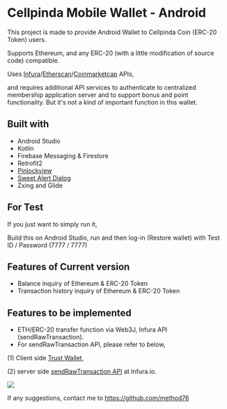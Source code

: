 # Cellpinda Mobile Wallet - Android

This project is made to provide Android Wallet to Cellpinda Coin (ERC-20 Token) users.

Supports Ethereum, and any ERC-20 (with a little modification of source code) compatible.

Uses [Infura](https://infura.io/)/[Etherscan](https://etherscan.io/apis)/[Coinmarketcap](https://coinmarketcap.com/api/) APIs, 

and requires additional API services to authenticate to centralized membership application server and to support bonus and point functionality. But it's not a kind of important function in this wallet.

## Built with
* Android Studio
* Kotlin
* Firebase Messaging & Firestore
* Retrofit2
* [Pinlockview](https://github.com/aritraroy/PinLockView)
* [Sweet Alert Dialog](https://github.com/pedant/sweet-alert-dialog)
* Zxing and Glide

## For Test

If you just want to simply run it,

Build this on Android Studio, run and then log-in (Restore wallet) with Test ID / Password (7777 / 7777)

## Features of Current version

* Balance inquiry of Ethereum & ERC-20 Token
* Transaction history inquiry of Ethereum & ERC-20 Token

## Features to be implemented

* ETH/ERC-20 transfer function via Web3J, Infura API (sendRawTransaction).
* For sendRawTransaction API, please refer to below, 

(1) Client side [Trust Wallet](https://github.com/TrustWallet/trust-wallet-android-source),

(2) server side [sendRawTransaction API](https://infura.io/docs/ethereum/json-rpc/eth_sendRawTransaction) at Infura.io.


[<img src="https://wallet.cellpinda.com/img/mobile-wallet-screenshot.jpg">](https://play.google.com/store/apps/details?id=com.cellpinda.coin.wallet)


If any suggestions, contact me to https://github.com/method76
